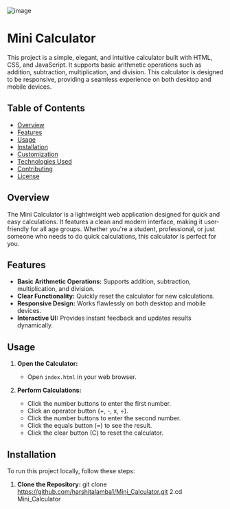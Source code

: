 ![image](https://github.com/harshitalamba1/Mini_Calculator/assets/156739620/f3b14076-d899-4415-ad85-dcfb216a67d8)

# Mini Calculator

This project is a simple, elegant, and intuitive calculator built with HTML, CSS, and JavaScript. It supports basic arithmetic operations such as addition, subtraction, multiplication, and division. This calculator is designed to be responsive, providing a seamless experience on both desktop and mobile devices.

## Table of Contents

- [Overview](#overview)
- [Features](#features)
- [Usage](#usage)
- [Installation](#installation)
- [Customization](#customization)
- [Technologies Used](#technologies-used)
- [Contributing](#contributing)
- [License](#license)

## Overview

The Mini Calculator is a lightweight web application designed for quick and easy calculations. It features a clean and modern interface, making it user-friendly for all age groups. Whether you're a student, professional, or just someone who needs to do quick calculations, this calculator is perfect for you.

## Features

- **Basic Arithmetic Operations:** Supports addition, subtraction, multiplication, and division.
- **Clear Functionality:** Quickly reset the calculator for new calculations.
- **Responsive Design:** Works flawlessly on both desktop and mobile devices.
- **Interactive UI:** Provides instant feedback and updates results dynamically.

## Usage

1. **Open the Calculator:**
   - Open `index.html` in your web browser.

2. **Perform Calculations:**
   - Click the number buttons to enter the first number.
   - Click an operator button (+, -, x, ÷).
   - Click the number buttons to enter the second number.
   - Click the equals button (=) to see the result.
   - Click the clear button (C) to reset the calculator.

## Installation

To run this project locally, follow these steps:

1. **Clone the Repository:**
   git clone https://github.com/harshitalamba1/Mini_Calculator.git
2.cd Mini_Calculator
